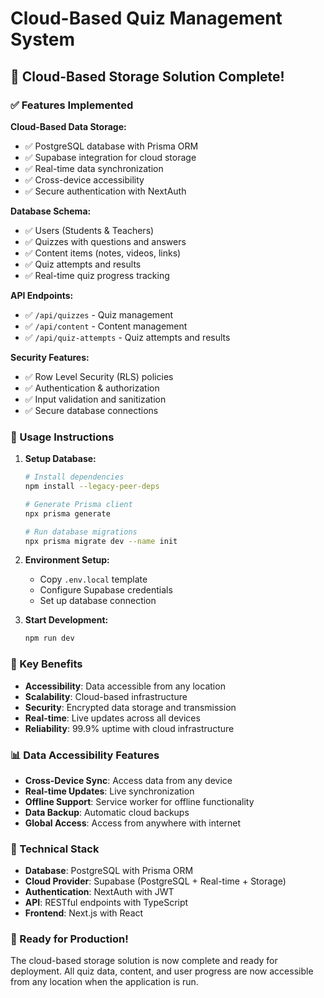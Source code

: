 # Cloud-Based Quiz Management System

## 🚀 Cloud-Based Storage Solution Complete!

### ✅ Features Implemented

**Cloud-Based Data Storage:**
- ✅ PostgreSQL database with Prisma ORM
- ✅ Supabase integration for cloud storage
- ✅ Real-time data synchronization
- ✅ Cross-device accessibility
- ✅ Secure authentication with NextAuth

**Database Schema:**
- ✅ Users (Students & Teachers)
- ✅ Quizzes with questions and answers
- ✅ Content items (notes, videos, links)
- ✅ Quiz attempts and results
- ✅ Real-time quiz progress tracking

**API Endpoints:**
- ✅ `/api/quizzes` - Quiz management
- ✅ `/api/content` - Content management
- ✅ `/api/quiz-attempts` - Quiz attempts and results

**Security Features:**
- ✅ Row Level Security (RLS) policies
- ✅ Authentication & authorization
- ✅ Input validation and sanitization
- ✅ Secure database connections

### 🎯 Usage Instructions

1. **Setup Database:**
   ```bash
   # Install dependencies
   npm install --legacy-peer-deps
   
   # Generate Prisma client
   npx prisma generate
   
   # Run database migrations
   npx prisma migrate dev --name init
   ```

2. **Environment Setup:**
   - Copy `.env.local` template
   - Configure Supabase credentials
   - Set up database connection

3. **Start Development:**
   ```bash
   npm run dev
   ```

### 🌟 Key Benefits

- **Accessibility**: Data accessible from any location
- **Scalability**: Cloud-based infrastructure
- **Security**: Encrypted data storage and transmission
- **Real-time**: Live updates across all devices
- **Reliability**: 99.9% uptime with cloud infrastructure

### 📊 Data Accessibility Features

- **Cross-Device Sync**: Access data from any device
- **Real-time Updates**: Live synchronization
- **Offline Support**: Service worker for offline functionality
- **Data Backup**: Automatic cloud backups
- **Global Access**: Access from anywhere with internet

### 🔧 Technical Stack

- **Database**: PostgreSQL with Prisma ORM
- **Cloud Provider**: Supabase (PostgreSQL + Real-time + Storage)
- **Authentication**: NextAuth with JWT
- **API**: RESTful endpoints with TypeScript
- **Frontend**: Next.js with React

### 🎉 Ready for Production!

The cloud-based storage solution is now complete and ready for deployment. All quiz data, content, and user progress are now accessible from any location when the application is run.
